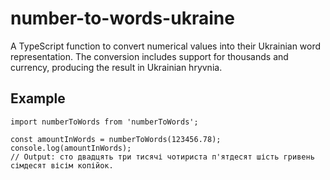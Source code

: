 # number-to-words-ukraine
A TypeScript function to convert numerical values into their Ukrainian word representation. The conversion includes support for thousands and currency, producing the result in Ukrainian hryvnia.

## Example
```
import numberToWords from 'numberToWords';

const amountInWords = numberToWords(123456.78);
console.log(amountInWords);
// Output: сто двадцять три тисячі чотириста п'ятдесят шість гривень сімдесят вісім копійок.
```
